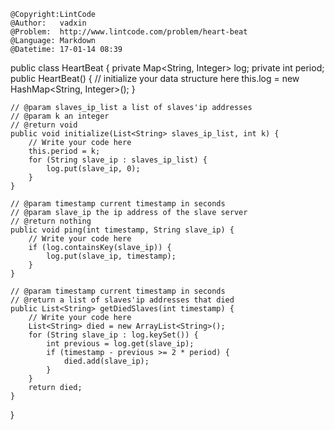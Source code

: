 ```
@Copyright:LintCode
@Author:   vadxin
@Problem:  http://www.lintcode.com/problem/heart-beat
@Language: Markdown
@Datetime: 17-01-14 08:39
```

public class HeartBeat {
    private Map<String, Integer> log;
    private int period;
    public HeartBeat() {
        // initialize your data structure here
        this.log = new HashMap<String, Integer>();
    }

    // @param slaves_ip_list a list of slaves'ip addresses
    // @param k an integer
    // @return void
    public void initialize(List<String> slaves_ip_list, int k) {
        // Write your code here
        this.period = k;
        for (String slave_ip : slaves_ip_list) {
            log.put(slave_ip, 0);
        }
    }

    // @param timestamp current timestamp in seconds
    // @param slave_ip the ip address of the slave server
    // @return nothing
    public void ping(int timestamp, String slave_ip) {
        // Write your code here
        if (log.containsKey(slave_ip)) {
            log.put(slave_ip, timestamp);
        }
    }

    // @param timestamp current timestamp in seconds
    // @return a list of slaves'ip addresses that died
    public List<String> getDiedSlaves(int timestamp) {
        // Write your code here
        List<String> died = new ArrayList<String>();
        for (String slave_ip : log.keySet()) {
            int previous = log.get(slave_ip);
            if (timestamp - previous >= 2 * period) {
                died.add(slave_ip);
            }
        }
        return died;
    }
}